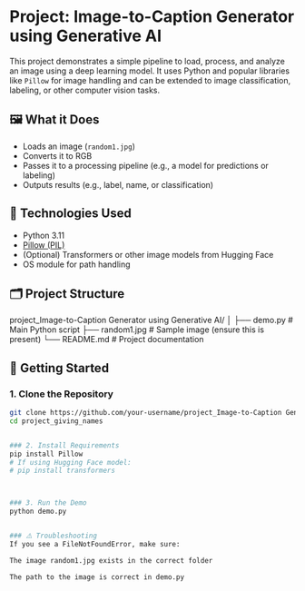 # Project: Image-to-Caption Generator using Generative AI
This project demonstrates a simple pipeline to load, process, and analyze an image using a deep learning model. It uses Python and popular libraries like `Pillow` for image handling and can be extended to image classification, labeling, or other computer vision tasks.

## 🖼️ What it Does

- Loads an image (`random1.jpg`)
- Converts it to RGB
- Passes it to a processing pipeline (e.g., a model for predictions or labeling)
- Outputs results (e.g., label, name, or classification)

## 🧰 Technologies Used

- Python 3.11
- [Pillow (PIL)](https://pypi.org/project/Pillow/)
- (Optional) Transformers or other image models from Hugging Face
- OS module for path handling

## 🗂️ Project Structure
project_Image-to-Caption Generator using Generative AI/
│
├── demo.py # Main Python script
├── random1.jpg # Sample image (ensure this is present)
└── README.md # Project documentation




## 🚀 Getting Started

### 1. Clone the Repository
```bash
git clone https://github.com/your-username/project_Image-to-Caption Generator using Generative AI.git
cd project_giving_names


### 2. Install Requirements
pip install Pillow
# If using Hugging Face model:
# pip install transformers



### 3. Run the Demo
python demo.py


### ⚠️ Troubleshooting
If you see a FileNotFoundError, make sure:

The image random1.jpg exists in the correct folder

The path to the image is correct in demo.py

